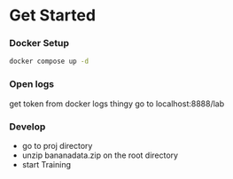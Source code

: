 

# Get Started 

### Docker Setup
```bash
docker compose up -d 
```

### Open logs 
get token from docker logs thingy
go to localhost:8888/lab

### Develop
- go to proj directory
- unzip bananadata.zip on the root directory
- start Training
